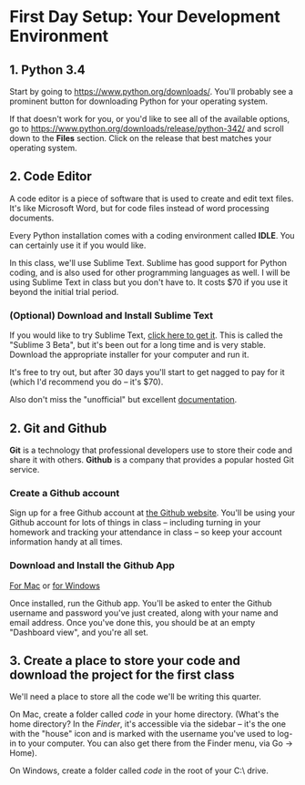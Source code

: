 # First Day Setup: Your Development Environment

## 1. Python 3.4

Start by going to https://www.python.org/downloads/.  You'll probably see a prominent button for downloading Python for your operating system.  

If that doesn't work for you, or you'd like to see all of the available options, go to https://www.python.org/downloads/release/python-342/ and scroll down to the **Files** section.  Click on the release that best matches your operating system.

## 2. Code Editor

A code editor is a piece of software that is used to create and edit text files. It's like Microsoft Word, but for code files instead of word processing documents. 

Every Python installation comes with a coding environment called **IDLE**.  You can certainly use it if you would like.

In this class, we'll use Sublime Text.  Sublime has good support for Python coding, and is also used for other programming languages as well.  I will be using Sublime Text in class but you don't have to.  It costs $70 if you use it beyond the initial trial period.

### (Optional) Download and Install Sublime Text

If you would like to try Sublime Text, [click here to get it](http://www.sublimetext.com/3). This is called the "Sublime 3 Beta", but it's been out for a long time and is very stable. Download the appropriate installer for your computer and run it.

It's free to try out, but after 30 days you'll start to get nagged to pay for it (which I'd recommend you do – it's $70).

Also don't miss the "unofficial" but excellent [documentation](http://docs.sublimetext.info/en/latest/index.html).

## 2. Git and Github

**Git** is a technology that professional developers use to store their code and share it with others. **Github** is a company that provides a popular hosted Git service.

### Create a Github account

Sign up for a free Github account at [the Github website](https://github.com/). You'll be using your Github account for lots of things in class – including turning in your homework and tracking your attendance in class – so keep your account information handy at all times.

### Download and Install the Github App

[For Mac](https://mac.github.com/) or [for Windows](https://windows.github.com/)

Once installed, run the Github app. You'll be asked to enter the Github username and password you've just created, along with your name and email address. Once you've done this, you should be at an empty "Dashboard view", and you're all set.

## 3. Create a place to store your code and download the project for the first class

We'll need a place to store all the code we'll be writing this quarter.

On Mac, create a folder called *code* in your home directory. (What's the home directory? In the *Finder*, it's accessible via the sidebar – it's the one with the "house" icon and is marked with the username you've used to log-in to your computer. You can also get there from the Finder menu, via Go -> Home).

On Windows, create a folder called *code* in the root of your C:\ drive.


